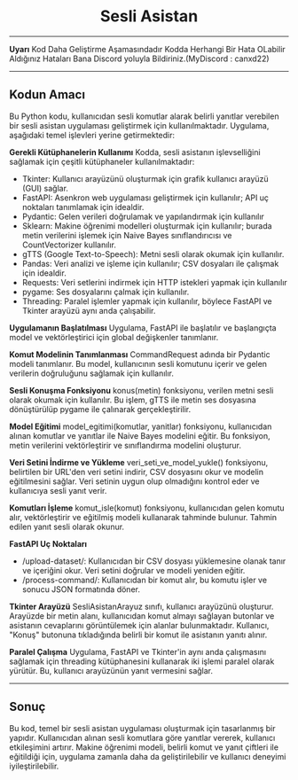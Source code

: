 <h1 align = 'Center'>Sesli Asistan</h1>

----------------------------------------------------------------------------------------

**Uyarı**
Kod Daha Geliştirme Aşamasındadır Kodda Herhangi Bir Hata OLabilir Aldığınız Hataları Bana Discord yoluyla Bildiriniz.(MyDiscord : canxd22)

----------------------------------------------------------------------------------------

## Kodun Amacı 
Bu Python kodu, kullanıcıdan sesli komutlar alarak belirli yanıtlar verebilen bir sesli asistan uygulaması geliştirmek için kullanılmaktadır. Uygulama, aşağıdaki temel işlevleri yerine getirmektedir:

**Gerekli Kütüphanelerin Kullanımı**
Kodda, sesli asistanın işlevselliğini sağlamak için çeşitli kütüphaneler kullanılmaktadır:

* Tkinter: Kullanıcı arayüzünü oluşturmak için grafik kullanıcı arayüzü (GUI) sağlar.
* FastAPI: Asenkron web uygulaması geliştirmek için kullanılır; API uç noktaları tanımlamak için idealdir.
* Pydantic: Gelen verileri doğrulamak ve yapılandırmak için kullanılır
* Sklearn: Makine öğrenimi modelleri oluşturmak için kullanılır; burada metin verilerini işlemek için Naive Bayes sınıflandırıcısı ve CountVectorizer kullanılır.
* gTTS (Google Text-to-Speech): Metni sesli olarak okumak için kullanılır.
* Pandas: Veri analizi ve işleme için kullanılır; CSV dosyaları ile çalışmak için idealdir.
* Requests: Veri setlerini indirmek için HTTP istekleri yapmak için kullanılır
* pygame: Ses dosyalarını çalmak için kullanılır.
* Threading: Paralel işlemler yapmak için kullanılır, böylece FastAPI ve Tkinter arayüzü aynı anda çalışabilir.

**Uygulamanın Başlatılması**
Uygulama, FastAPI ile başlatılır ve başlangıçta model ve vektörleştirici için global değişkenler tanımlanır.

**Komut Modelinin Tanımlanması**
CommandRequest adında bir Pydantic modeli tanımlanır. Bu model, kullanıcının sesli komutunu içerir ve gelen verilerin doğruluğunu sağlamak için kullanılır.

**Sesli Konuşma Fonksiyonu**
konus(metin) fonksiyonu, verilen metni sesli olarak okumak için kullanılır. Bu işlem, gTTS ile metin ses dosyasına dönüştürülüp pygame ile çalınarak gerçekleştirilir.

**Model Eğitimi**
model_egitimi(komutlar, yanitlar) fonksiyonu, kullanıcıdan alınan komutlar ve yanıtlar ile Naive Bayes modelini eğitir. Bu fonksiyon, metin verilerini vektörleştirir ve sınıflandırma modelini oluşturur.

**Veri Setini İndirme ve Yükleme**
veri_seti_ve_model_yukle() fonksiyonu, belirtilen bir URL'den veri setini indirir, CSV dosyasını okur ve modelin eğitilmesini sağlar. Veri setinin uygun olup olmadığını kontrol eder ve kullanıcıya sesli yanıt verir.

**Komutları İşleme**
komut_isle(komut) fonksiyonu, kullanıcıdan gelen komutu alır, vektörleştirir ve eğitilmiş modeli kullanarak tahminde bulunur. Tahmin edilen yanıt sesli olarak okunur.

**FastAPI Uç Noktaları**
* /upload-dataset/: Kullanıcıdan bir CSV dosyası yüklemesine olanak tanır ve içeriğini okur. Veri setini doğrular ve modeli yeniden eğitir.
* /process-command/: Kullanıcıdan bir komut alır, bu komutu işler ve sonucu JSON formatında döner.

**Tkinter Arayüzü**
SesliAsistanArayuz sınıfı, kullanıcı arayüzünü oluşturur. Arayüzde bir metin alanı, kullanıcıdan komut almayı sağlayan butonlar ve asistanın cevaplarını görüntülemek için alanlar bulunmaktadır. Kullanıcı, "Konuş" butonuna tıkladığında belirli bir komut ile asistanın yanıtı alınır.

**Paralel Çalışma**
Uygulama, FastAPI ve Tkinter'in aynı anda çalışmasını sağlamak için threading kütüphanesini kullanarak iki işlemi paralel olarak yürütür. Bu, kullanıcı arayüzünün yanıt vermesini sağlar.

---------------------------------------------------------------------------------------------------------------------

## Sonuç
Bu kod, temel bir sesli asistan uygulaması oluşturmak için tasarlanmış bir yapıdır. Kullanıcıdan alınan sesli komutlara göre yanıtlar vererek, kullanıcı etkileşimini artırır. Makine öğrenimi modeli, belirli komut ve yanıt çiftleri ile eğitildiği için, uygulama zamanla daha da geliştirilebilir ve kullanıcı deneyimi iyileştirilebilir.

























